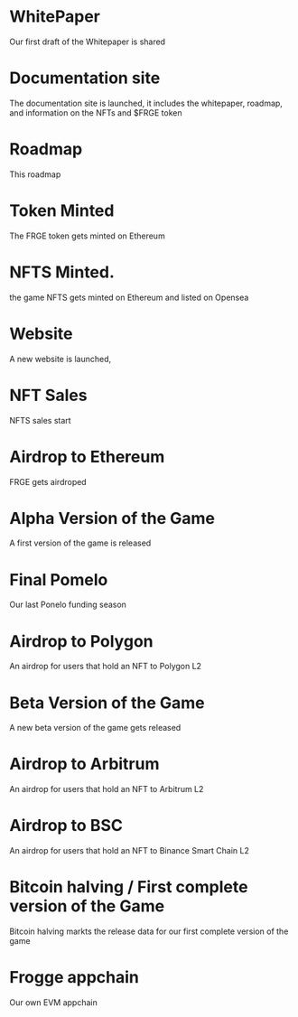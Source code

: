 # WhitePaper
Our first draft of the Whitepaper is shared
# Documentation site 
The documentation site is launched, it includes the whitepaper, roadmap, and information on the NFTs and $FRGE token
# Roadmap
This roadmap
# Token Minted
The FRGE token gets minted on Ethereum
# NFTS Minted.
the game NFTS gets minted on Ethereum and listed on Opensea
# Website
A new website is launched,
# NFT Sales
NFTS sales start
# Airdrop to Ethereum
FRGE gets airdroped
# Alpha Version of the Game
A first version of the game is released
# Final Pomelo
Our last Ponelo funding season
# Airdrop to Polygon
An airdrop for users that hold an NFT to Polygon L2
# Beta Version of the Game
A new beta version of the game gets released
# Airdrop to Arbitrum
An airdrop for users that hold an NFT to Arbitrum L2
# Airdrop to BSC
An airdrop for users that hold an NFT to Binance Smart Chain L2
# Bitcoin halving / First complete version of the Game
Bitcoin halving markts the release data for our first complete version of the game
# Frogge appchain
Our own EVM appchain
